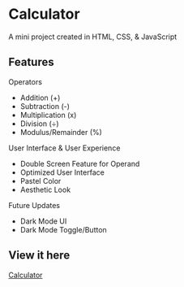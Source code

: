 # Calculator 

A mini project created in HTML, CSS, & JavaScript

## Features

Operators
- Addition (+)
- Subtraction (-)
- Multiplication (x)
- Division (÷)
- Modulus/Remainder (%)

User Interface & User Experience
- Double Screen Feature for Operand
- Optimized User Interface
- Pastel Color
- Aesthetic Look

Future Updates
- Dark Mode UI
- Dark Mode Toggle/Button

## View it here
[Calculator](https://ken2213.github.io/calculator/)